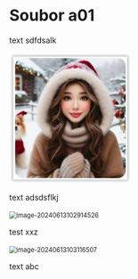 # Soubor a01



text sdfdsalk



<img src="./assets/image-20240613102824765.png" alt="image-20240613102824765" style="zoom:80%;" />



text adsdsflkj

<img src="./assets/image-20240613102914526.png" alt="image-20240613102914526" style="zoom:80%;" />

test xxz

<img src="./assets/image-20240613103116507.png" alt="image-20240613103116507" style="zoom:80%;" />



text abc



